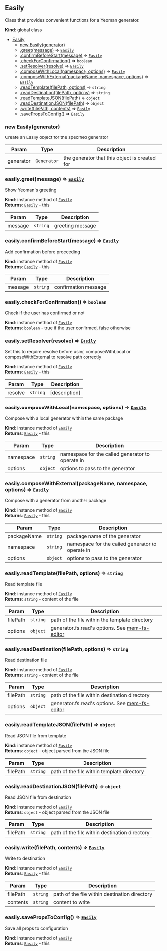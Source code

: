 <a name="Easily"></a>

## Easily
Class that provides convenient functions for a Yeoman generator.

**Kind**: global class  

* [Easily](#Easily)
    * [new Easily(generator)](#new_Easily_new)
    * [.greet(message)](#Easily+greet) ⇒ <code>[Easily](#Easily)</code>
    * [.confirmBeforeStart(message)](#Easily+confirmBeforeStart) ⇒ <code>[Easily](#Easily)</code>
    * [.checkForConfirmation()](#Easily+checkForConfirmation) ⇒ <code>boolean</code>
    * [.setResolver(resolve)](#Easily+setResolver) ⇒ <code>[Easily](#Easily)</code>
    * [.composeWithLocal(namespace, options)](#Easily+composeWithLocal) ⇒ <code>[Easily](#Easily)</code>
    * [.composeWithExternal(packageName, namespace, options)](#Easily+composeWithExternal) ⇒ <code>[Easily](#Easily)</code>
    * [.readTemplate(filePath, options)](#Easily+readTemplate) ⇒ <code>string</code>
    * [.readDestination(filePath, options)](#Easily+readDestination) ⇒ <code>string</code>
    * [.readTemplateJSON(filePath)](#Easily+readTemplateJSON) ⇒ <code>object</code>
    * [.readDestinationJSON(filePath)](#Easily+readDestinationJSON) ⇒ <code>object</code>
    * [.write(filePath, contents)](#Easily+write) ⇒ <code>[Easily](#Easily)</code>
    * [.savePropsToConfig()](#Easily+savePropsToConfig) ⇒ <code>[Easily](#Easily)</code>

<a name="new_Easily_new"></a>

### new Easily(generator)
Create an Easily object for the specified generator


| Param | Type | Description |
| --- | --- | --- |
| generator | <code>Generator</code> | the generator that this object is created for |

<a name="Easily+greet"></a>

### easily.greet(message) ⇒ <code>[Easily](#Easily)</code>
Show Yeoman's greeting

**Kind**: instance method of <code>[Easily](#Easily)</code>  
**Returns**: <code>[Easily](#Easily)</code> - this  

| Param | Type | Description |
| --- | --- | --- |
| message | <code>string</code> | greeting message |

<a name="Easily+confirmBeforeStart"></a>

### easily.confirmBeforeStart(message) ⇒ <code>[Easily](#Easily)</code>
Add confirmation before proceeding

**Kind**: instance method of <code>[Easily](#Easily)</code>  
**Returns**: <code>[Easily](#Easily)</code> - this  

| Param | Type | Description |
| --- | --- | --- |
| message | <code>string</code> | confirmation message |

<a name="Easily+checkForConfirmation"></a>

### easily.checkForConfirmation() ⇒ <code>boolean</code>
Check if the user has confirmed or not

**Kind**: instance method of <code>[Easily](#Easily)</code>  
**Returns**: <code>boolean</code> - true if the user confirmed, false otherwise  
<a name="Easily+setResolver"></a>

### easily.setResolver(resolve) ⇒ <code>[Easily](#Easily)</code>
Set this to require.resolve
before using composeWithLocal or composeWithExternal
to resolve path correctly

**Kind**: instance method of <code>[Easily](#Easily)</code>  
**Returns**: <code>[Easily](#Easily)</code> - this  

| Param | Type | Description |
| --- | --- | --- |
| resolve | <code>string</code> | [description] |

<a name="Easily+composeWithLocal"></a>

### easily.composeWithLocal(namespace, options) ⇒ <code>[Easily](#Easily)</code>
Compose with a local generator within the same package

**Kind**: instance method of <code>[Easily](#Easily)</code>  
**Returns**: <code>[Easily](#Easily)</code> - this  

| Param | Type | Description |
| --- | --- | --- |
| namespace | <code>string</code> | namespace for the called generator to operate in |
| options | <code>object</code> | options to pass to the generator |

<a name="Easily+composeWithExternal"></a>

### easily.composeWithExternal(packageName, namespace, options) ⇒ <code>[Easily](#Easily)</code>
Compose with a generator from another package

**Kind**: instance method of <code>[Easily](#Easily)</code>  
**Returns**: <code>[Easily](#Easily)</code> - this  

| Param | Type | Description |
| --- | --- | --- |
| packageName | <code>string</code> | package name of the generator |
| namespace | <code>string</code> | namespace for the called generator to operate in |
| options | <code>object</code> | options to pass to the generator |

<a name="Easily+readTemplate"></a>

### easily.readTemplate(filePath, options) ⇒ <code>string</code>
Read template file

**Kind**: instance method of <code>[Easily](#Easily)</code>  
**Returns**: <code>string</code> - content of the file  

| Param | Type | Description |
| --- | --- | --- |
| filePath | <code>string</code> | path of the file within the template directory |
| options | <code>object</code> | generator.fs.read's options. See [mem-fs-editor](https://github.com/sboudrias/mem-fs-editor) |

<a name="Easily+readDestination"></a>

### easily.readDestination(filePath, options) ⇒ <code>string</code>
Read destination file

**Kind**: instance method of <code>[Easily](#Easily)</code>  
**Returns**: <code>string</code> - content of the file  

| Param | Type | Description |
| --- | --- | --- |
| filePath | <code>string</code> | path of the file within destination directory |
| options | <code>object</code> | generator.fs.read's options. See [mem-fs-editor](https://github.com/sboudrias/mem-fs-editor) |

<a name="Easily+readTemplateJSON"></a>

### easily.readTemplateJSON(filePath) ⇒ <code>object</code>
Read JSON file from template

**Kind**: instance method of <code>[Easily](#Easily)</code>  
**Returns**: <code>object</code> - object parsed from the JSON file  

| Param | Type | Description |
| --- | --- | --- |
| filePath | <code>string</code> | path of the file within template directory |

<a name="Easily+readDestinationJSON"></a>

### easily.readDestinationJSON(filePath) ⇒ <code>object</code>
Read JSON file from destination

**Kind**: instance method of <code>[Easily](#Easily)</code>  
**Returns**: <code>object</code> - object parsed from the JSON file  

| Param | Type | Description |
| --- | --- | --- |
| filePath | <code>string</code> | path of the file within destination directory |

<a name="Easily+write"></a>

### easily.write(filePath, contents) ⇒ <code>[Easily](#Easily)</code>
Write to destination

**Kind**: instance method of <code>[Easily](#Easily)</code>  
**Returns**: <code>[Easily](#Easily)</code> - this  

| Param | Type | Description |
| --- | --- | --- |
| filePath | <code>string</code> | path of the file within destination directory |
| contents | <code>string</code> | content to write |

<a name="Easily+savePropsToConfig"></a>

### easily.savePropsToConfig() ⇒ <code>[Easily](#Easily)</code>
Save all props to configuration

**Kind**: instance method of <code>[Easily](#Easily)</code>  
**Returns**: <code>[Easily](#Easily)</code> - this  
